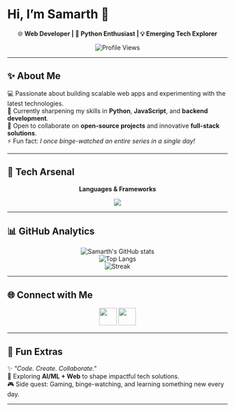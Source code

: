 # Hi, I’m Samarth 👋  

<div align="center">
  
🌐 **Web Developer | 🐍 Python Enthusiast | 💡 Emerging Tech Explorer**  

![Profile Views](https://komarev.com/ghpvc/?username=samarth3101&label=Profile%20views&color=0e75b6&style=flat)  
</div>

---

## ✨ About Me  

💻 Passionate about building scalable web apps and experimenting with the latest technologies.  
🌱 Currently sharpening my skills in **Python**, **JavaScript**, and **backend development**.  
🤝 Open to collaborate on **open-source projects** and innovative **full-stack solutions**.  
⚡ Fun fact: *I once binge-watched an entire series in a single day!*  

---

## 🚀 Tech Arsenal  

<div align="center">
  
**Languages & Frameworks**  
<p>
<img src="https://skillicons.dev/icons?i=python,javascript,java,html,css,nodejs,react,express,mysql,git,github" />
</p>  

</div>

---

## 📊 GitHub Analytics  

<div align="center">

![Samarth's GitHub stats](https://github-readme-stats.vercel.app/api?username=samarth3101&show_icons=true&theme=radical)  
![Top Langs](https://github-readme-stats.vercel.app/api/top-langs/?username=samarth3101&layout=compact&theme=radical)  
![Streak](https://github-readme-streak-stats.herokuapp.com/?user=samarth3101&theme=radical)  

</div>

---

## 🌐 Connect with Me  

<p align="center">
<a href="https://github.com/samarth3101"><img src="https://skillicons.dev/icons?i=github" height="40"/></a>
<a href="https://www.linkedin.com/in/samarth-patil-3101spp/"><img src="https://skillicons.dev/icons?i=linkedin" height="40"/></a>
</p>  

---

## 🎯 Fun Extras  

✨ *"Code. Create. Collaborate."*  
📍 Exploring **AI/ML + Web** to shape impactful tech solutions.  
🎮 Side quest: Gaming, binge-watching, and learning something new every day.  

---
